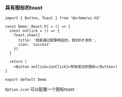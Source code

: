 ### 具有图标的toast

```tsx
import { Button, Toast } from '@xrkmm/ui-h5'

const Demo: React.FC = () => {
  const onClick = () => {
    Toast.show({
      title: '我是通过配置唤起的，我5秒才消失',
      icon: 'success'
    })
  }

  return (
    <Button onClick={onClick}>带有成功的图标</Button>)
}

export default Demo
```
`Option.icon` 可以配置一个图标toast
